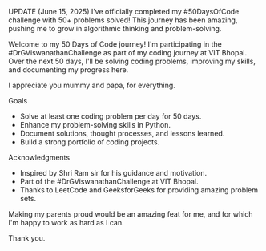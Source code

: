 UPDATE (June 15, 2025)
I’ve officially completed my #50DaysOfCode challenge with 50+ problems solved! This journey has been amazing, pushing me to grow in algorithmic thinking and problem-solving. 

Welcome to my 50 Days of Code journey! 
I'm participating in the #DrGViswanathanChallenge as part of my coding journey at VIT Bhopal. 
Over the next 50 days, I'll be solving coding problems, improving my skills, and documenting my progress here.

I appreciate you mummy and papa, for everything. 

Goals
- Solve at least one coding problem per day for 50 days.
- Enhance my problem-solving skills in Python.
- Document solutions, thought processes, and lessons learned.
- Build a strong portfolio of coding projects.

Acknowledgments
- Inspired by Shri Ram sir for his guidance and motivation.
- Part of the #DrGViswanathanChallenge at VIT Bhopal.
- Thanks to LeetCode and GeeksforGeeks for providing amazing problem sets.

Making my parents proud would be an amazing feat for me, and for which I'm happy to work as hard as I can.

Thank you.
